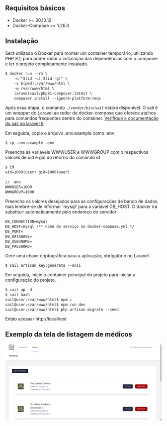 ## Requisitos básicos
* Docker >= 20.10.12
* Docker-Compose >= 1.26.0
## Instalação
Será utilizado o Docker para montar um container temporário, utilizando PHP 8.1, para poder rodar a instalação das dependências com o composer e ter o projeto completamente instalado.
```
$ docker run --rm \
    -u "$(id -u):$(id -g)" \
    -v $(pwd):/var/www/html \
    -w /var/www/html \
    laravelsail/php81-composer:latest \
    composer install --ignore-platform-reqs
```
Após essa etapa, o comando `./vendor/bin/sail` estará disponível. O sail é um wrapper do Laravel ao redor do docker-compose que oferece atalhos para comandos frequentes dentro do container. 
[Verifique a documentação do sail no laravel 9](https://laravel.com/docs/9.x/sail)

Em seguida, copie o arquivo .env.example como .env

```
$ cp .env.example .env
```

Preencha as variáveis WWWUSER e WWWGROUP com o respectivos valores de uid e gid do retorno do comando id 

```
$ id
uid=1000(user) gid=1000(user)

// .env
WWWUSER=1000
WWWGROUP=1000
```

Preencha os valores desejados para as configurações de banco de dados, mas lembre-se de informar 'mysql' para a variável DB_HOST. O docker irá substituir automaticamente pelo endereço do servidor

```
DB_CONNECTION=mysql
DB_HOST=mysql /** nome do serviço no docker-compose.yml */
DB_PORT=
DB_DATABASE=
DB_USERNAME=
DB_PASSWORD=
```

Gere uma chave criptográfica para a aplicação, obrigatório no Laravel

```
$ sail artisan key:generate --ansi
```

Em seguida, inicie o container principal do projeto para iniciar a configuração do projeto.
```
$ sail up -d
$ sail bash
sail@user:/var/www/html$ npm i
sail@user:/var/www/html$ npm run dev
sail@user:/var/www/html$ php artisan migrate --seed
```
Então acessar http://localhost

## Exemplo da tela de listagem de médicos
![Tela de Listagem de Médicos](resources/images/readme/professional_index.png)